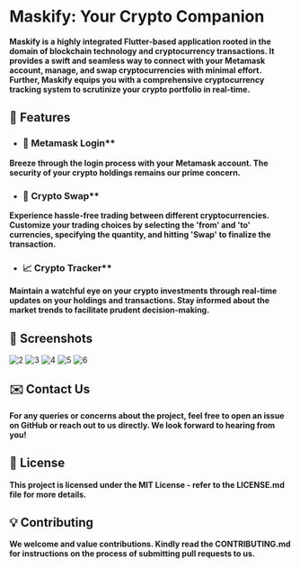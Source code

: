 # Maskify: Your Crypto Companion
**Maskify is a highly integrated Flutter-based application rooted in the domain of blockchain technology and cryptocurrency transactions. It provides a swift and seamless way to connect with your Metamask account, manage, and swap cryptocurrencies with minimal effort. Further, Maskify equips you with a comprehensive cryptocurrency tracking system to scrutinize your crypto portfolio in real-time.**

## 🌟 Features
- ### 🔐 Metamask Login**
**Breeze through the login process with your Metamask account. The security of your crypto holdings remains our prime concern.**

- ### 💱 Crypto Swap**
**Experience hassle-free trading between different cryptocurrencies. Customize your trading choices by selecting the 'from' and 'to' currencies, specifying the quantity, and hitting 'Swap' to finalize the transaction.**

- ### 📈 Crypto Tracker**
**Maintain a watchful eye on your crypto investments through real-time updates on your holdings and transactions. Stay informed about the market trends to facilitate prudent decision-making.**

## 📸 Screenshots
![2](https://github.com/Anechaev06/maskify/assets/57583912/37fc0e06-4d17-4310-a58a-13f7c309cc29)
![3](https://github.com/Anechaev06/maskify/assets/57583912/b78dbaec-fa96-40ed-afd9-20d63f69ade0)
![4](https://github.com/Anechaev06/maskify/assets/57583912/67068446-9621-4394-a351-0488c8608bd5)
![5](https://github.com/Anechaev06/maskify/assets/57583912/2f439105-b72c-44fa-addd-e26ac3b627c6)
![6](https://github.com/Anechaev06/maskify/assets/57583912/173508bd-3cf8-409b-8549-cf7c00a016b6)

## ✉️ Contact Us
**For any queries or concerns about the project, feel free to open an issue on GitHub or reach out to us directly. We look forward to hearing from you!**

## 📜 License
**This project is licensed under the MIT License - refer to the LICENSE.md file for more details.**

## 💡 Contributing
**We welcome and value contributions. Kindly read the CONTRIBUTING.md for instructions on the process of submitting pull requests to us.**
